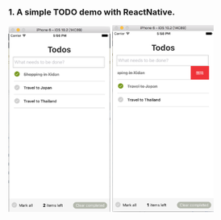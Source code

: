 ### 1. A simple TODO demo with ReactNative.
 <img src="https://github.com/yanpeiqiong7133/ReactNativeTodoApp/blob/master/src/images/todoApp1.png" width="40%" height="40%" >
 <img src="https://github.com/yanpeiqiong7133/ReactNativeTodoApp/blob/master/src/images/todoApp2.png" width="40%" height="40%" >
